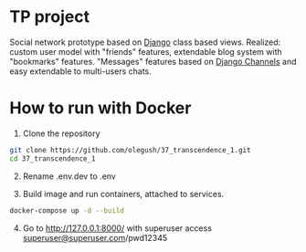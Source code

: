 # TP project

Social network prototype based on [Django](https://docs.djangoproject.com/) class based views. Realized: custom user model with "friends" features, extendable blog system with "bookmarks" features. "Messages" features based on [Django Channels](https://channels.readthedocs.io/en/latest/) and easy extendable to multi-users chats.


# How to run with Docker

1. Clone the repository

```bash
git clone https://github.com/olegush/37_transcendence_1.git
cd 37_transcendence_1
```

2. Rename .env.dev to .env

3. Build image and run containers, attached to services.
```bash
docker-compose up -d --build
```

4. Go to http://127.0.0.1:8000/ with superuser access superuser@superuser.com/pwd12345
